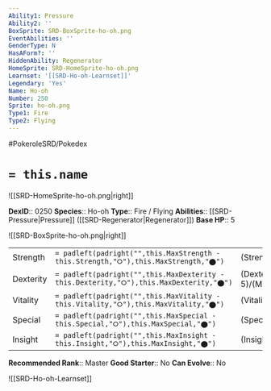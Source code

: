 ```yaml
---
Ability1: Pressure
Ability2: ''
BoxSprite: SRD-BoxSprite-ho-oh.png
EventAbilities: ''
GenderType: N
HasAForm?: ''
HiddenAbility: Regenerator
HomeSprite: SRD-HomeSprite-ho-oh.png
Learnset: '[[SRD-Ho-oh-Learnset]]'
Legendary: 'Yes'
Name: Ho-oh
Number: 250
Sprite: ho-oh.png
Type1: Fire
Type2: Flying
---
```


#PokeroleSRD/Pokedex

# `= this.name`

![[SRD-HomeSprite-ho-oh.png|right]]

**DexID**:: 0250
**Species**:: Ho-oh
**Type**:: Fire / Flying
**Abilities**:: [[SRD-Pressure|Pressure]] ([[SRD-Regenerator|Regenerator]])
**Base HP**:: 5

![[SRD-BoxSprite-ho-oh.png|right]]

|           |                                                                                        |                                          |
| --------- | -------------------------------------------------------------------------------------- | ---------------------------------------- |
| Strength  | `= padleft(padright("",this.MaxStrength - this.Strength,"⭘"),this.MaxStrength,"⬤")`    | (Strength::7)/(MaxStrength::7)   |
| Dexterity | `= padleft(padright("",this.MaxDexterity - this.Dexterity,"⭘"),this.MaxDexterity,"⬤")` | (Dexterity:: 5)/(MaxDexterity::5) |
| Vitality  | `= padleft(padright("",this.MaxVitality - this.Vitality,"⭘"),this.MaxVitality,"⬤")`    | (Vitality::5)/(MaxVitality::5)   |
| Special   | `= padleft(padright("",this.MaxSpecial - this.Special,"⭘"),this.MaxSpecial,"⬤")`       | (Special::6)/(MaxSpecial::6)     |
| Insight   | `= padleft(padright("",this.MaxInsight - this.Insight,"⭘"),this.MaxInsight,"⬤")`       | (Insight::7)/(MaxInsight::7)     |

**Recommended Rank**:: Master
**Good Starter**:: No
**Can Evolve**:: No

![[SRD-Ho-oh-Learnset]]